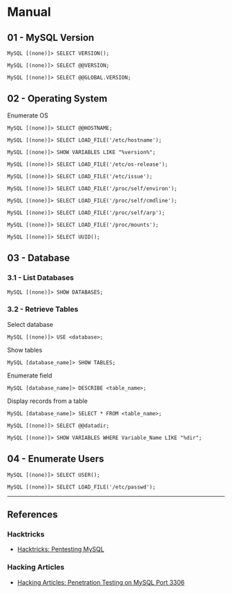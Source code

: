 # Manual

## 01 - MySQL Version

```
MySQL [(none)]> SELECT VERSION();

MySQL [(none)]> SELECT @@VERSION;

MySQL [(none)]> SELECT @@GLOBAL.VERSION;
```

## 02 - Operating System

Enumerate OS

```
MySQL [(none)]> SELECT @@HOSTNAME;

MySQL [(none)]> SELECT LOAD_FILE('/etc/hostname');
```

```
MySQL [(none)]> SHOW VARIABLES LIKE "%version%";
```

```
MySQL [(none)]> SELECT LOAD_FILE('/etc/os-release');

MySQL [(none)]> SELECT LOAD_FILE('/etc/issue');
```

```
MySQL [(none)]> SELECT LOAD_FILE('/proc/self/environ');
```

```
MySQL [(none)]> SELECT LOAD_FILE('/proc/self/cmdline');
```

```
MySQL [(none)]> SELECT LOAD_FILE('/proc/self/arp');
```

```
MySQL [(none)]> SELECT LOAD_FILE('/proc/mounts');
```

```
MySQL [(none)]> SELECT UUID();
```

## 03 - Database

### 3.1 - List Databases

```
MySQL [(none)]> SHOW DATABASES;
```

### 3.2 - Retrieve Tables

Select database

```
MySQL [(none)]> USE <database>;
```

Show tables

```
MySQL [database_name]> SHOW TABLES;
```

Enumerate field

```
MySQL [database_name]> DESCRIBE <table_name>;
```

Display records from a table

```
MySQL [database_name]> SELECT * FROM <table_name>;

MySQL [(none)]> SELECT @@datadir;

MySQL [(none)]> SHOW VARIABLES WHERE Variable_Name LIKE "%dir";
```

## 04 - Enumerate Users

```
MySQL [(none)]> SELECT USER();

MySQL [(none)]> SELECT LOAD_FILE('/etc/passwd');
```

---
## References

### Hacktricks

- [Hacktricks: Pentesting MySQL](https://book.hacktricks.wiki/en/network-services-pentesting/pentesting-mysql.html)

### Hacking Articles

- [Hacking Articles: Penetration Testing on MySQL Port 3306](https://www.hackingarticles.in/penetration-testing-on-mysql-port-3306/)